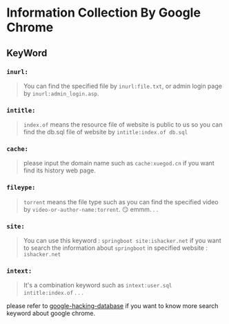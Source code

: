 # Information Collection By Google Chrome

## KeyWord
### `inurl:`
> You can find the specified file by `inurl:file.txt`, or admin login page by `inurl:admin_login.asp`.

### `intitle:`
> `index.of` means the resource file of website is public to us so you can find the db.sql file of website by `intitle:index.of db.sql`

### `cache:`
> please input the domain name such as `cache:xuegod.cn` if you want find its history web page.

### `fileype:`
> `torrent` means the file type such as you can find the specified video by `video-or-author-name:torrent`. 😏 emmm. . .

### `site:`
> You can use this keyword : `springboot site:ishacker.net` if you want to search the information about `springboot` in specified website : `ishacker.net`

### `intext:`
> It's a combination keyword such as `intext:user.sql intitle:index.of` . . .


please refer to [google-hacking-database](https://www.exploit-db.com/google-hacking-database) if you want to know more search keyword about google chrome.
